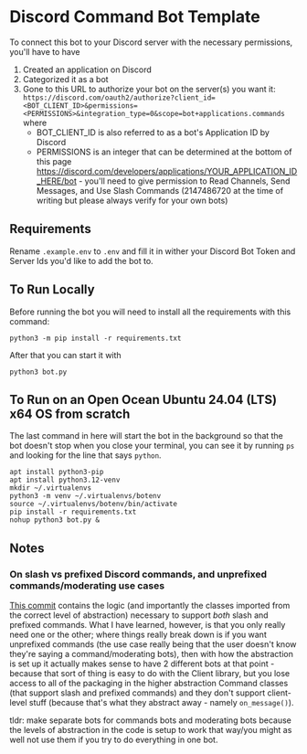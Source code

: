 # Discord Command Bot Template

To connect this bot to your Discord server with the necessary permissions, you'll have to have 
1. Created an application on Discord
2. Categorized it as a bot
3. Gone to this URL to authorize your bot on the server(s) you want it: `https://discord.com/oauth2/authorize?client_id=<BOT_CLIENT_ID>&permissions=<PERMISSIONS>&integration_type=0&scope=bot+applications.commands` where
   - BOT_CLIENT_ID is also referred to as a bot's Application ID by Discord
   - PERMISSIONS is an integer that can be determined at the bottom of this page https://discord.com/developers/applications/YOUR_APPLICATION_ID_HERE/bot - you'll need to give permission to Read Channels, Send Messages, and Use Slash Commands (2147486720 at the time of writing but please always verify for your own bots)

## Requirements
Rename `.example.env` to `.env` and fill it in wither your Discord Bot Token and Server Ids you'd like to add the bot to. 

## To Run Locally
Before running the bot you will need to install all the requirements with this command:

```
python3 -m pip install -r requirements.txt
```

After that you can start it with

```
python3 bot.py
```

## To Run on an Open Ocean Ubuntu 24.04 (LTS) x64 OS from scratch

The last command in here will start the bot in the background so that the bot doesn't stop when you close your terminal, you can see it by running `ps` and looking for the line that says `python`.
```
apt install python3-pip
apt install python3.12-venv
mkdir ~/.virtualenvs
python3 -m venv ~/.virtualenvs/botenv
source ~/.virtualenvs/botenv/bin/activate
pip install -r requirements.txt
nohup python3 bot.py &
```

## Notes

### On slash vs prefixed Discord commands, and unprefixed commands/moderating use cases
[This commit](https://github.com/seanmc9/pycord-test/commit/c80bf79b0ec75c7480e1fa44fe9584bae10abb0e) contains the logic (and importantly the classes imported from the correct level of abstraction) necessary to support *both* slash and prefixed commands. What I have learned, however, is that you only really need one or the other; where things really break down is if you want unprefixed commands (the use case really being that the user doesn't know they're saying a command/moderating bots), then with how the abstraction is set up it actually makes sense to have 2 different bots at that point - because that sort of thing is easy to do with the Client library, but you lose access to all of the packaging in the higher abstraction Command classes (that support slash and prefixed commands) and they don't support client-level stuff (because that's what they abstract away - namely `on_message()`).

tldr: make separate bots for commands bots and moderating bots because the levels of abstraction in the code is setup to work that way/you might as well not use them if you try to do everything in one bot.